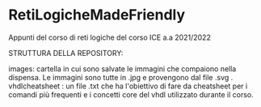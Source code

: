 # RetiLogicheMadeFriendly
Appunti del corso di reti logiche del corso ICE a.a 2021/2022

STRUTTURA DELLA REPOSITORY:

images: cartella in cui sono salvate le immagini che compaiono nella dispensa. Le immagini sono tutte in .jpg e provengono dal file .svg .
vhdlcheatsheet : un file .txt che ha l'obiettivo di fare da cheatsheet per i comandi più frequenti e i concetti core del vhdl utilizzato durante il corso.
